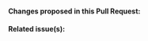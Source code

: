 
<!-- Thanks for contributing to our free themes! Please provide as much information as possible with your Pull Request by filling out the following - this helps make reviewing much quicker! -->

#### Changes proposed in this Pull Request:


#### Related issue(s):
